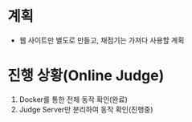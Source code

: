 # 계획
- 웹 사이트만 별도로 만들고, 채점기는 가져다 사용할 계획

# 진행 상황(Online Judge)
1. Docker를 통한 전체 동작 확인(완료)
2. Judge Server만 분리하여 동작 확인(진행중)
